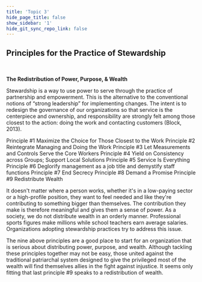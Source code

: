 ```yaml
---
title: 'Topic 3'
hide_page_title: false
show_sidebar: '1'
hide_git_sync_repo_link: false
---
```



## Principles for the Practice of Stewardship
&nbsp;

**The Redistribution of Power, Purpose, & Wealth**

Stewardship is a way to use power to serve through the practice of partnership and empowerment. This is the alternative to the conventional notions of “strong leadership” for implementing changes.  The intent is to redesign the governance of our organizations so that service is the centerpiece and ownership, and responsibility are strongly felt among those closest to the action: doing the work and contacting customers (Block, 2013).

Principle #1 Maximize the Choice for Those Closest to the Work
Principle #2 Reintegrate Managing and Doing the Work
Principle #3 Let Measurements and Controls Serve the Core Workers
Principle #4 Yield on Consistency across Groups; Support Local Solutions
Principle #5 Service Is Everything
Principle #6 Deglorify management as a job title and demystify staff functions
Principle #7 End Secrecy
Principle #8 Demand a Promise
Principle #9 Redistribute Wealth

It doesn't matter where a person works, whether it's in a low-paying sector or a high-profile position, they want to feel needed and like they're contributing to something bigger than themselves.  The contribution they make is therefore meaningful and gives them a sense of power.  As a society, we do not distribute wealth in an orderly manner. Professional sports figures make millions while school teachers earn average salaries.  Organizations adopting stewardship practices try to address this issue.

The nine above principles are a good place to start for an organization that is serious about distributing power, purpose, and wealth. Although tackling these principles together may not be easy, those united against the traditional patriarchal system designed to give the privileged most of the wealth will find themselves allies in the fight against injustice.  It seems only fitting that last principle #9 speaks to a redistribution of wealth.  
